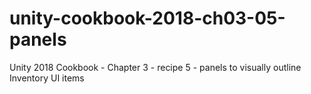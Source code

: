 # unity-cookbook-2018-ch03-05-panels
Unity 2018 Cookbook - Chapter 3 - recipe 5 - panels to visually outline Inventory UI items
